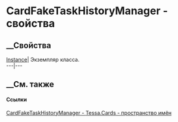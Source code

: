# CardFakeTaskHistoryManager - свойства
##  __Свойства
[Instance](P_Tessa_Cards_CardFakeTaskHistoryManager_Instance.htm)| Экземпляр
класса.  
---|---  
##  __См. также
#### Ссылки
[CardFakeTaskHistoryManager - ](T_Tessa_Cards_CardFakeTaskHistoryManager.htm)
[Tessa.Cards - пространство имён](N_Tessa_Cards.htm)
